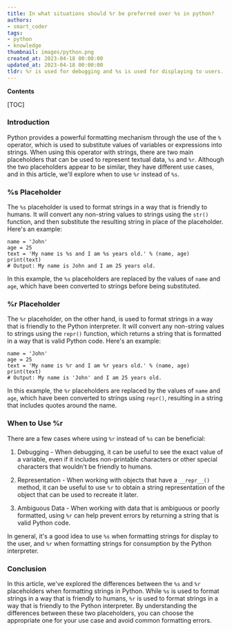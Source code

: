 ```yaml
---
title: In what situations should %r be preferred over %s in python?
authors:
- smart_coder
tags:
- python
- knowledge
thumbnail: images/python.png
created_at: 2023-04-18 00:00:00
updated_at: 2023-04-18 00:00:00
tldr: %r is used for debugging and %s is used for displaying to users.
---
```


**Contents**

[TOC]

### Introduction

Python provides a powerful formatting mechanism through the use of the `%` operator, which is used to substitute values of variables or expressions into strings. When using this operator with strings, there are two main placeholders that can be used to represent textual data, `%s` and `%r`. Although the two placeholders appear to be similar, they have different use cases, and in this article, we'll explore when to use `%r` instead of `%s`.

### %s Placeholder

The `%s` placeholder is used to format strings in a way that is friendly to humans. It will convert any non-string values to strings using the `str()` function, and then substitute the resulting string in place of the placeholder. Here's an example:

```
name = 'John'
age = 25
text = 'My name is %s and I am %s years old.' % (name, age)
print(text)
# Output: My name is John and I am 25 years old.
```

In this example, the `%s` placeholders are replaced by the values of `name` and `age`, which have been converted to strings before being substituted.

### %r Placeholder

The `%r` placeholder, on the other hand, is used to format strings in a way that is friendly to the Python interpreter. It will convert any non-string values to strings using the `repr()` function, which returns a string that is formatted in a way that is valid Python code. Here's an example:

```
name = 'John'
age = 25
text = 'My name is %r and I am %r years old.' % (name, age)
print(text)
# Output: My name is 'John' and I am 25 years old.
```

In this example, the `%r` placeholders are replaced by the values of `name` and `age`, which have been converted to strings using `repr()`, resulting in a string that includes quotes around the name.

### When to Use %r

There are a few cases where using `%r` instead of `%s` can be beneficial:

1. Debugging - When debugging, it can be useful to see the exact value of a variable, even if it includes non-printable characters or other special characters that wouldn't be friendly to humans.

2. Representation - When working with objects that have a `__repr__()` method, it can be useful to use `%r` to obtain a string representation of the object that can be used to recreate it later.

3. Ambiguous Data - When working with data that is ambiguous or poorly formatted, using `%r` can help prevent errors by returning a string that is valid Python code.

In general, it's a good idea to use `%s` when formatting strings for display to the user, and `%r` when formatting strings for consumption by the Python interpreter.

### Conclusion

In this article, we've explored the differences between the `%s` and `%r` placeholders when formatting strings in Python. While `%s` is used to format strings in a way that is friendly to humans, `%r` is used to format strings in a way that is friendly to the Python interpreter. By understanding the differences between these two placeholders, you can choose the appropriate one for your use case and avoid common formatting errors.
